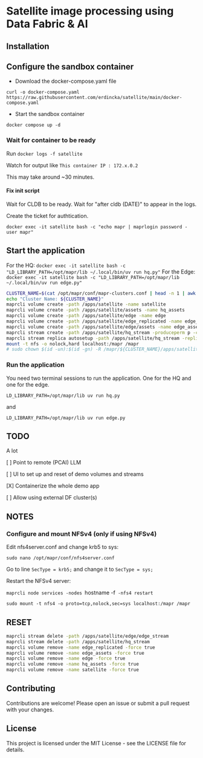 # Satellite image processing using Data Fabric & AI

## Installation

## Configure the sandbox container

- Download the docker-compose.yaml file

`curl -o docker-compose.yaml https://raw.githubusercontent.com/erdincka/satellite/main/docker-compose.yaml`


- Start the sandbox container

`docker compose up -d`


### Wait for container to be ready

Run `docker logs -f satellite`

Watch for output like `This container IP : 172.x.0.2`

This may take around ~30 minutes.

#### Fix init script

Wait for CLDB to be ready. Wait for "after cldb (DATE)" to appear in the logs.

Create the ticket for authtication.

`docker exec -it satellite bash -c "echo mapr | maprlogin password -user mapr"`

## Start the application

For the HQ: `docker exec -it satellite bash -c "LD_LIBRARY_PATH=/opt/mapr/lib ~/.local/bin/uv run hq.py"`
For the Edge: `docker exec -it satellite bash -c "LD_LIBRARY_PATH=/opt/mapr/lib ~/.local/bin/uv run edge.py"`


```bash
CLUSTER_NAME=$(cat /opt/mapr/conf/mapr-clusters.conf | head -n 1 | awk '{print $1}')
echo "Cluster Name: ${CLUSTER_NAME}"
maprcli volume create -path /apps/satellite -name satellite
maprcli volume create -path /apps/satellite/assets -name hq_assets
maprcli volume create -path /apps/satellite/edge -name edge
maprcli volume create -path /apps/satellite/edge_replicated -name edge_replicated
maprcli volume create -path /apps/satellite/edge/assets -name edge_assets -type mirror -source edge_replicated@${CLUSTER_NAME}
maprcli stream create -path /apps/satellite/hq_stream -produceperm p -consumeperm p -topicperm p
maprcli stream replica autosetup -path /apps/satellite/hq_stream -replica /apps/satellite/edge/edge_stream -multimaster true
mount -t nfs -o nolock,hard localhost:/mapr /mapr
# sudo chown $(id -un):$(id -gn) -R /mapr/${CLUSTER_NAME}/apps/satellite/
```


### Run the application

You need two terminal sessions to run the application. One for the HQ and one for the edge.

`LD_LIBRARY_PATH=/opt/mapr/lib uv run hq.py`

and

`LD_LIBRARY_PATH=/opt/mapr/lib uv run edge.py`


## TODO

A lot

[ ] Point to remote (PCAI) LLM

[ ] UI to set up and reset of demo volumes and streams

[X] Containerize the whole demo app

[ ] Allow using external DF cluster(s)


## NOTES

### Configure and mount NFSv4 (only if using NFSv4)

Edit nfs4server.conf and change krb5 to sys:

`sudo nano /opt/mapr/conf/nfs4server.conf`

Go to line `SecType = krb5;` and change it to `SecType = sys;`

Restart the NFSv4 server:

`maprcli node services -nodes `hostname -f` -nfs4 restart`

`sudo mount -t nfs4 -o proto=tcp,nolock,sec=sys localhost:/mapr /mapr`



## RESET

```bash
maprcli stream delete -path /apps/satellite/edge/edge_stream
maprcli stream delete -path /apps/satellite/hq_stream
maprcli volume remove -name edge_replicated -force true
maprcli volume remove -name edge_assets -force true
maprcli volume remove -name edge -force true
maprcli volume remove -name hq_assets -force true
maprcli volume remove -name satellite -force true
```

## Contributing

Contributions are welcome! Please open an issue or submit a pull request with your changes.

## License

This project is licensed under the MIT License - see the LICENSE file for details.
